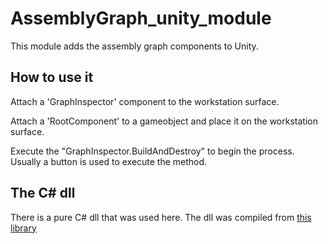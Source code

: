 # AssemblyGraph_unity_module

This module adds the assembly graph components to Unity.

## How to use it
Attach a 'GraphInspector' component to the workstation surface. 

Attach a 'RootComponent' to a gameobject and place it on the workstation surface.

Execute the "GraphInspector.BuildAndDestroy" to begin the process. Usually a button is used to execute the method.

## The C# dll
There is a pure C# dll that was used here. The dll was compiled from [this library](https://github.com/Steedalion/AssemblyGraph)
